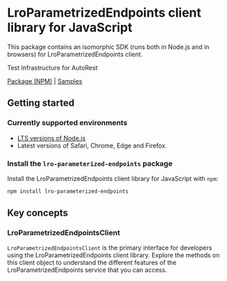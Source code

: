 # LroParametrizedEndpoints client library for JavaScript

This package contains an isomorphic SDK (runs both in Node.js and in browsers) for LroParametrizedEndpoints client.

Test Infrastructure for AutoRest

[Package (NPM)](https://www.npmjs.com/package/lro-parameterized-endpoints) |
[Samples](https://github.com/Azure-Samples/azure-samples-js-management)

## Getting started

### Currently supported environments

- [LTS versions of Node.js](https://nodejs.org/about/releases/)
- Latest versions of Safari, Chrome, Edge and Firefox.


### Install the `lro-parameterized-endpoints` package

Install the LroParametrizedEndpoints client library for JavaScript with `npm`:

```bash
npm install lro-parameterized-endpoints
```


## Key concepts

### LroParametrizedEndpointsClient

`LroParametrizedEndpointsClient` is the primary interface for developers using the LroParametrizedEndpoints client library. Explore the methods on this client object to understand the different features of the LroParametrizedEndpoints service that you can access.

